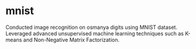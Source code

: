 # mnist

Conducted image recognition on osmanya digits using MNIST dataset. Leveraged advanced unsupervised machine learning techniques such as K-means and Non-Negative Matrix Factorization. 
